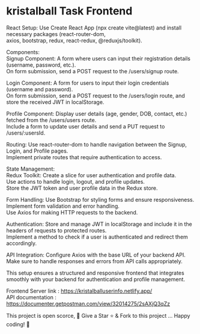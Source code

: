 # kristalball Task Frontend 

React Setup:
Use Create React App (npx create vite@latest) and install necessary packages (react-router-dom, \
axios, bootstrap, redux, react-redux, @reduxjs/toolkit).

Components:\
Signup Component:
A form where users can input their registration details (username, password, etc.).\
On form submission, send a POST request to the /users/signup route.

Login Component:
A form for users to input their login credentials (username and password).\
On form submission, send a POST request to the /users/login route, and store the received JWT in localStorage.

Profile Component:
Display user details (age, gender, DOB, contact, etc.) fetched from the /users/users route.\
Include a form to update user details and send a PUT request to /users/:usersId.

Routing:
Use react-router-dom to handle navigation between the Signup, Login, and Profile pages.\
Implement private routes that require authentication to access.

State Management:\
Redux Toolkit:
Create a slice for user authentication and profile data.\
Use actions to handle login, logout, and profile updates.\
Store the JWT token and user profile data in the Redux store.

Form Handling:
Use Bootstrap for styling forms and ensure responsiveness.\
Implement form validation and error handling.\
Use Axios for making HTTP requests to the backend.

Authentication:
Store and manage JWT in localStorage and include it in the headers of requests to protected routes.\
Implement a method to check if a user is authenticated and redirect them accordingly.

API Integration:
Configure Axios with the base URL of your backend API.\
Make sure to handle responses and errors from API calls appropriately.

This setup ensures a structured and responsive frontend that integrates smoothly with your backend for authentication and profile management.

Frontend Server link : https://kristalballuserinfo.netlify.app/ \
API documentation : https://documenter.getpostman.com/view/32014275/2sAXjQ3qZz

This project is open scorce, 🚀 Give a Star ⭐️ & Fork to this project ... Happy coding! 🤩

